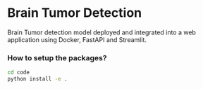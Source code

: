 # Brain Tumor Detection

Brain Tumor detection model deployed and integrated into a web application using Docker, FastAPI and Streamlit.


### How to setup the packages?

```bash
cd code
python install -e .
```
